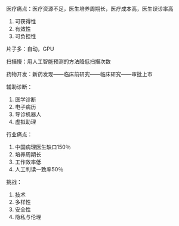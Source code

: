 医疗痛点：医疗资源不足，医生培养周期长，医疗成本高，医生误诊率高

1. 可获得性
2. 有效性
3. 可负担性

片子多：自动，GPU

扫描慢：用人工智能预测的方法降低扫描次数

药物开发：新药发现——临床前研究——临床研究——审批上市

辅助诊断：

1. 医学诊断
2. 电子病历
3. 导诊机器人
4. 虚拟助理

行业痛点：

1. 中国病理医生缺口150％
2. 培养周期长
3. 工作效率低
4. 人工判读一致率50％

挑战：

1. 技术
2. 多样性
3. 安全性
4. 隐私与伦理